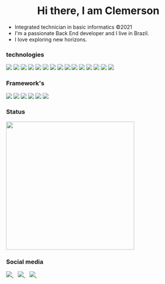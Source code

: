<h1 align="center">Hi there, I am Clemerson</h1>                            
<ul>
  <li> Integrated technician in basic informatics &copy2021</li>
  <li> I'm a passionate Back End developer and I live in Brazil.</li>
  <li> I love exploring new horizons.</li>
</ul>

<div>
  <div>
    <h3>technologies</h3>
  </div>  
  <img src="https://img.shields.io/badge/HTML5-orange?logo=HTML5&logoColor=white" />
  <img src="https://img.shields.io/badge/CSS3-blue?logo=css3&logoColor=white" />
  <img src="https://img.shields.io/badge/JavaScript-yellow?logo=JAVASCRIPT&logoColor=white" />
  <img src="https://img.shields.io/badge/Python-blue?logo=python&logoColor=white" />
  <img src="https://img.shields.io/badge/Android Studio-49E78B?logo=androidstudio&logoColor=white" />
  <img src="https://img.shields.io/badge/PHP-7175AA?logo=php&logoColor=white" />
  <img src="https://img.shields.io/badge/git-E84D31?logo=git&logoColor=white" />
  <img src="https://img.shields.io/badge/Java-red?logo=java&logoColor=white" />
  <img src="https://img.shields.io/badge/Node.js-success?logo=node.js&logoColor=white" />
  <img src="https://img.shields.io/badge/MySQL-blue?logo=Mysql&logoColor=white" />
  <img src="https://img.shields.io/badge/Composer-yellow?logo=composer&logoColor=white" />
  <img src="https://img.shields.io/badge/C-5766B6?logo=c&logoColor=white" />
  <img src="https://img.shields.io/badge/C++-6092C7?logo=c++&logoColor=white" />
  <img src="https://img.shields.io/badge/NXC-9260C7?logo=nxc&logoColor=white" />
  <img src="https://img.shields.io/badge/arduino-19949A?logo=arduino&logoColor=white" />
  
  <div>
    <h3>Framework's
  </div>
  <img src="https://img.shields.io/badge/Laravel-red?logo=laravel&logoColor=white" />
  <img src="https://img.shields.io/badge/Django-darkgreen?logo=DJANGO&logoColor=white" />
  <img src="https://img.shields.io/badge/Jquery-skyblue?logo=jquery&logoColor=white" />
  <img src="https://img.shields.io/badge/Codeigniter-red?logo=CODEIGNITER&logoColor=white" />
  <img src="https://img.shields.io/badge/Bootstrap-blueviolet?logo=Bootstrap&logoColor=white" />
  <img src="https://img.shields.io/badge/Tailwindcss-skyblue?logo=tailwindcss&logoColor=white" />
  
  
  <div>
    <h3>Status</h3>
  </div>
  <img src="https://github-readme-stats.vercel.app/api?username=lucasclemerson&show_icons=true&count_private=true&theme=light" width="350">

  <div>
    <h3>Social media</h3>
  </div>
  
  <a target="_blank" href="https://www.linkedin.com/in/lucas-oliveira-1ab55a22b">
    <img src="https://img.shields.io/badge/linkedin-%230077B5.svg?logo=linkedin&logoColor=white" />
  </a>&nbsp;&nbsp;
  <a target="_blank" href="https://instagram.com/lucasclemerson">
    <img src="https://img.shields.io/badge/-Instagram-%23E4405F?logo=instagram&logoColor=white" />        
  </a>&nbsp;&nbsp;
  <a target="_blank" href="https://facebook.com/lucasclemerson">
    <img src="https://img.shields.io/badge/-Facebook-blue?logo=facebook&logoColor=white"/>        
  </a>&nbsp;&nbsp;
</div>

